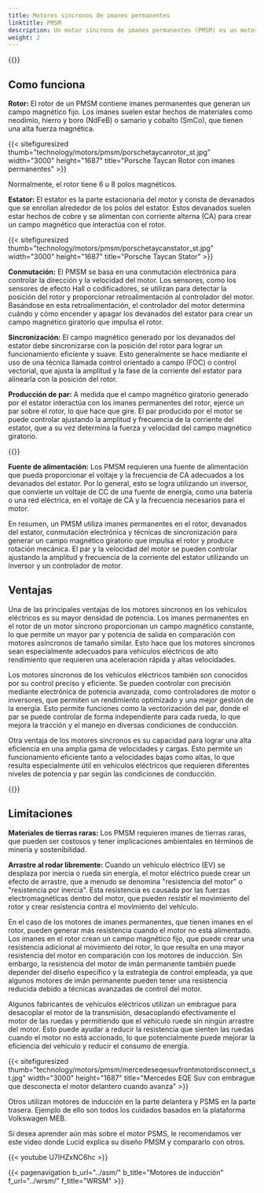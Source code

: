 ```yaml
---
title: Motores síncronos de imanes permanentes
linktitle: PMSM
description: Un motor síncrono de imanes permanentes (PMSM) es un motor eléctrico que utiliza imanes permanentes en el rotor para generar un campo magnético que interactúa con el devanado del estator para producir rotación mecánica. Los PMSM se utilizan comúnmente en diversas aplicaciones, incluidos vehículos eléctricos, maquinaria industrial y electrodomésticos.
weight: 2
---
```

<!-- markdownlint-disable MD033 -->

{{<evkxdisplayaddarticle />}}

## Como funciona

**Rotor:** El rotor de un PMSM contiene imanes permanentes que generan un campo magnético fijo. Los imanes suelen estar hechos de materiales como neodimio, hierro y boro (NdFeB) o samario y cobalto (SmCo), que tienen una alta fuerza magnética.

{{< sitefiguresized thumb="technology/motors/pmsm/porschetaycanrotor_st.jpg" width="3000" height="1687" title="Porsche Taycan Rotor con imanes permanentes" >}}

Normalmente, el rotor tiene 6 u 8 polos magnéticos.

**Estator:** El estator es la parte estacionaria del motor y consta de devanados que se enrollan alrededor de los polos del estator. Estos devanados suelen estar hechos de cobre y se alimentan con corriente alterna (CA) para crear un campo magnético que interactúa con el rotor.

{{< sitefiguresized thumb="technology/motors/pmsm/porschetaycanstator_st.jpg" width="3000" height="1687" title="Porsche Taycan Stator" >}}

**Conmutación:** El PMSM se basa en una conmutación electrónica para controlar la dirección y la velocidad del motor. Los sensores, como los sensores de efecto Hall o codificadores, se utilizan para detectar la posición del rotor y proporcionar retroalimentación al controlador del motor. Basándose en esta retroalimentación, el controlador del motor determina cuándo y cómo encender y apagar los devanados del estator para crear un campo magnético giratorio que impulsa el rotor.

**Sincronización:** El campo magnético generado por los devanados del estator debe sincronizarse con la posición del rotor para lograr un funcionamiento eficiente y suave. Esto generalmente se hace mediante el uso de una técnica llamada control orientado a campo (FOC) o control vectorial, que ajusta la amplitud y la fase de la corriente del estator para alinearla con la posición del rotor.

**Producción de par:** A medida que el campo magnético giratorio generado por el estator interactúa con los imanes permanentes del rotor, ejerce un par sobre el rotor, lo que hace que gire. El par producido por el motor se puede controlar ajustando la amplitud y frecuencia de la corriente del estator, que a su vez determina la fuerza y velocidad del campo magnético giratorio.

{{<evkxdisplayaddarticle />}}

**Fuente de alimentación:** Los PMSM requieren una fuente de alimentación que pueda proporcionar el voltaje y la frecuencia de CA adecuados a los devanados del estator. Por lo general, esto se logra utilizando un inversor, que convierte un voltaje de CC de una fuente de energía, como una batería o una red eléctrica, en el voltaje de CA y la frecuencia necesarios para el motor.

En resumen, un PMSM utiliza imanes permanentes en el rotor, devanados del estator, conmutación electrónica y técnicas de sincronización para generar un campo magnético giratorio que impulsa el rotor y produce rotación mecánica. El par y la velocidad del motor se pueden controlar ajustando la amplitud y frecuencia de la corriente del estator utilizando un inversor y un controlador de motor.
## Ventajas

Una de las principales ventajas de los motores síncronos en los vehículos eléctricos es su mayor densidad de potencia. Los imanes permanentes en el rotor de un motor síncrono proporcionan un campo magnético constante, lo que permite un mayor par y potencia de salida en comparación con motores asíncronos de tamaño similar. Esto hace que los motores síncronos sean especialmente adecuados para vehículos eléctricos de alto rendimiento que requieren una aceleración rápida y altas velocidades.

Los motores síncronos de los vehículos eléctricos también son conocidos por su control preciso y eficiente. Se pueden controlar con precisión mediante electrónica de potencia avanzada, como controladores de motor o inversores, que permiten un rendimiento optimizado y una mejor gestión de la energía. Esto permite funciones como la vectorización del par, donde el par se puede controlar de forma independiente para cada rueda, lo que mejora la tracción y el manejo en diversas condiciones de conducción.

Otra ventaja de los motores síncronos es su capacidad para lograr una alta eficiencia en una amplia gama de velocidades y cargas. Esto permite un funcionamiento eficiente tanto a velocidades bajas como altas, lo que resulta especialmente útil en vehículos eléctricos que requieren diferentes niveles de potencia y par según las condiciones de conducción.

{{<evkxdisplayaddarticle />}}

## Limitaciones

**Materiales de tierras raras:** Los PMSM requieren imanes de tierras raras, que pueden ser costosos y tener implicaciones ambientales en términos de minería y sostenibilidad.

**Arrastre al rodar libremente:** Cuando un vehículo eléctrico (EV) se desplaza por inercia o rueda sin energía, el motor eléctrico puede crear un efecto de arrastre, que a menudo se denomina "resistencia del motor" o "resistencia por inercia". Esta resistencia es causada por las fuerzas electromagnéticas dentro del motor, que pueden resistir el movimiento del rotor y crear resistencia contra el movimiento del vehículo.

En el caso de los motores de imanes permanentes, que tienen imanes en el rotor, pueden generar más resistencia cuando el motor no está alimentado. Los imanes en el rotor crean un campo magnético fijo, que puede crear una resistencia adicional al movimiento del rotor, lo que resulta en una mayor resistencia del motor en comparación con los motores de inducción. Sin embargo, la resistencia del motor de imán permanente también puede depender del diseño específico y la estrategia de control empleada, ya que algunos motores de imán permanente pueden tener una resistencia reducida debido a técnicas avanzadas de control del motor.

Algunos fabricantes de vehículos eléctricos utilizan un embrague para desacoplar el motor de la transmisión, desacoplando efectivamente el motor de las ruedas y permitiendo que el vehículo ruede sin ningún arrastre del motor. Esto puede ayudar a reducir la resistencia que sienten las ruedas cuando el motor no está accionado, lo que potencialmente puede mejorar la eficiencia del vehículo y reducir el consumo de energía.

{{< sitefiguresized thumb="technology/motors/pmsm/mercedeseqesuvfrontmotordisconnect_st.jpg" width="3000" height="1687" title="Mercedes EQE Suv con embrague que desconecta el motor delantero cuando avanza" >}}

Otros utilizan motores de inducción en la parte delantera y PSMS en la parte trasera. Ejemplo de ello son todos los cuidados basados en la plataforma Volkswagen MEB.

Si desea aprender aún más sobre el motor PSMS, le recomendamos ver este video donde Lucid explica su diseño PMSM y compararlo con otros.

{{< youtube U7IHZxNC6hc >}}

{{< pagenavigation b_url="../asm/" b_title="Motores de inducción" f_url="../wrsm/" f_title="WRSM" >}}